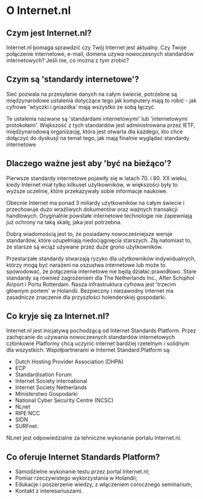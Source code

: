 
# O Internet.nl

## Czym jest Internet.nl?

Internet.nl pomaga sprawdzić czy Twój Internet jest aktualny. 
Czy Twoje połączenie internetowe, e-mail, domena używa nowoczesnych standardów internetowych? 
Jeśli nie, co można z tym zrobić?

## Czym są 'standardy internetowe'?

Sieć pozwala na przesyłanie danych na całym świecie, potrzebne są międzynarodowe ustalenia 
dotyczące tego jak komputery mają to robić - jak cyfrowe 'wtyczki i gniazdka' mają wszystko ze sobą łączyć. 

Te ustalenia nazwane są 'standardami internetowymi' lub 'internetowymi protokołami'.
Większość z tych standardów jest administrowana przez IETF,
międzynarodową organizację, która jest otwarta dla każdego, kto chce dołączyć do dyskusji na temat tego,
jak mają finalnie wyglądać standardy internetowe

## Dlaczego ważne jest aby 'być na bieżąco'?

Pierwsze standardy internetowe pojawiły się w latach 70. i 80. XX wieku, 
kiedy Internet miał tylko kilkuset użytkowników, w większości były to wyższe uczelnie,
które przekazywały sobie informacje naukowe. 

Obecnie Internet ma ponad 3 miliardy użytkowników na całym świecie
i przechowuje dużo wrażliwych dokumentów oraz ważnych transakcji handlowych.
Oryginalnie powstałe internetowe technologie nie zapewniają już ochrony na taką skalę, jaka jest potrzebna.

Dobrą wiadomością jest to, że posiadamy nowocześniejsze wersje standardów,
które uzupełniają niedociągnięcia starszych. Złą natomiast to, że starsze są wciąż używane przez duże grono użytkowników.

Przestarzałe standardy stwarzają ryzyko dla użytkowników indywidualnych,
którzy mogą być narażeni na oszustwa internetowe lub może to spowodować, że połączenia internetowe nie będą działać prawidłowo.
Stare standardy są również zagrożeniem dla The Netherlands Inc., After Schiphol Airport i Portu Rotterdam.
Nasza infrastruktura cyfrowa jest 'trzecim głównym portem' w Holandii. Bezpieczny i niezawodny Internet ma zasadnicze znaczenie
dla przyszłości holenderskiej gospodarki.                                                                            

## Co kryje się za Internet.nl?

Internet.nl jest inicjatywą pochodzącą od Internet Standards Platform.
Przez zachęcanie do używania nowoczesnych standardów internetowych członkowie Platformy chcą uczynić internet
bardziej rzetelnym i solidnym dla wszystkich. Współpartnerami w Internet Standard Platform są:

- Dutch Hosting Provider Association (DHPA)
- ECP
- Standardisation Forum
- Internet Society international
- Internet Society Netherlands
- Ministerstwo Gospodarki
- National Cyber Security Centre (NCSC)
- NLnet
- RIPE NCC
- SIDN
- SURFnet.

NLnet jest odpowiedzialne za tehniczne wykonanie portalu Internet.nl.

## Co oferuje Internet Standards Platform?

- Samodzielne wykonanie testu przez portal Internet.nl;
- Pomiar rzeczywistego wykorzystania w Holandii;
- Edukacje i poszerzenie wiedzy, z włączeniem corocznego seminarium;
- Kontakt z interesariuszami.
